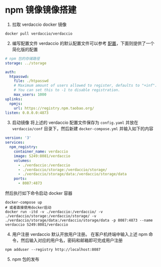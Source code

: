 # npm 镜像镜像搭建
1. 拉取 verdaccio docker 镜像
```shell
docker pull verdaccio/verdaccio
```
2. 编写配置文件
  verdaccio 的默认配置文件可以参考 [配置](./verdaccio/conf/config.yaml)，下面则提供了一个简化版的配置
  ```yaml
  # npm 包的存储路径
  storage: ../storage

  auth:
    htpasswd:
      file: ./htpasswd
      # Maximum amount of users allowed to register, defaults to "+inf".
      # You can set this to -1 to disable registration.
      max_users: 1000
  uplinks:
    npmjs:
      url: https://registry.npm.taobao.org/
  listen: 0.0.0.0:4873
  ```
3. 启动镜像
  将上述的 verdaccio 配置文件保存为 `config.yaml` 并放在 `verdaccio/conf` 目录下，然后新建 `docker-compose.yml` 并输入如下的内容
  ```yaml
  version: '3'
  services:
    npm_registry:
      container_name: verdaccio
      image: S249:8081/verdaccio
      volumes:
        - ./verdaccio:/verdaccio
        - ./verdaccio/storage:/verdaccio/storage/
        - ./verdaccio/storage/data:/verdaccio/storage/data
      ports:
        - 8087:4873
  ```
  然后执行如下命令启动 docker 容器
  ```shell
  docker-compose up
  # 或者直接使用docker启动
  docker run -itd -v ./verdaccio:/verdaccio/ -v ./verdaccio/storage:/verdaccio/storage/ -v ./verdaccio/storage/data:/verdaccio/storage/data -p 8087:4873 --name verdaccio S249:8081/verdaccio
  ```
4. 用户注册
  verdaccio 默认开放用户注册。  在客户机终端中输入上述 npm 命令，然后输入对应的用户名，密码和邮箱即可完成用户注册
  ```shell
  npm adduser --registry http://localhost:8087
  ```
5. npm 包的发布
  
